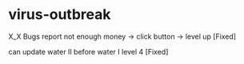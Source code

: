 # virus-outbreak

X_X Bugs report
not enough money -> click button -> level up [Fixed]

can update water II before water I level 4 [Fixed]
